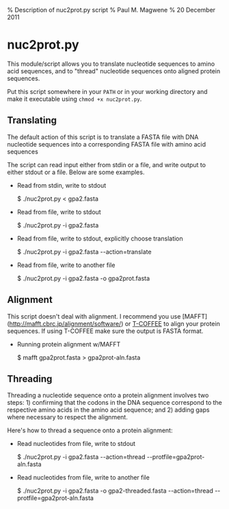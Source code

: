% Description of nuc2prot.py script
% Paul M. Magwene
% 20 December 2011

# nuc2prot.py

This module/script allows you to translate nucleotide sequences to amino acid sequences, and to "thread" nucleotide sequences onto aligned protein sequences.

Put this script somewhere in your `PATH` or in your working directory and make it executable using `chmod +x nuc2prot.py`.


## Translating 

The default action of this script is to translate a FASTA file with DNA nucleotide sequences into a corresponding FASTA file with amino acid sequences

The script can read input either from stdin or a file, and write output to either stdout or a file. Below are some examples.

- Read from stdin, write to stdout

    $ ./nuc2prot.py < gpa2.fasta 

- Read from file, write to stdout

    $ ./nuc2prot.py -i gpa2.fasta 
    
- Read from file, write to stdout, explicitly choose translation

    $ ./nuc2prot.py -i gpa2.fasta --action=translate    
     
- Read from file, write to another file

    $ ./nuc2prot.py -i gpa2.fasta -o gpa2prot.fasta
    


## Alignment

This script doesn't deal with alignment. I recommend you use [MAFFT] (http://mafft.cbrc.jp/alignment/software/) or [T-COFFEE](http://www.tcoffee.org/Projects_home_page/t_coffee_home_page.html) to align your protein sequences. If using T-COFFEE make sure the output is FASTA format.

- Running protein alignment w/MAFFT

    $ mafft gpa2prot.fasta > gpa2prot-aln.fasta


## Threading

Threading a nucleotide sequence onto a protein alignment involves two steps: 1) confirming that the codons in the DNA sequence correspond to the respective amino acids in the amino acid sequence; and 2) adding gaps where necessary to respect the alignment.

Here's how to thread a sequence onto a protein alignment:

- Read nucleotides from file, write to stdout

    $ ./nuc2prot.py -i gpa2.fasta --action=thread --protfile=gpa2prot-aln.fasta 
    
- Read nucleotides from file, write to another file

    $ ./nuc2prot.py -i gpa2.fasta -o gpa2-threaded.fasta --action=thread --protfile=gpa2prot-aln.fasta 